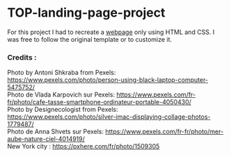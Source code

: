 # TOP-landing-page-project

For this project I had to recreate a [webpage](https://cdn.statically.io/gh/TheOdinProject/curriculum/81a5d553f4073e593d23a6ab00d50eef8620796d/foundations/html_css/project/imgs/01.png) only using HTML and CSS. I was free to follow the original template or to customize it.  

### Credits :  
Photo by Antoni Shkraba from Pexels: https://www.pexels.com/photo/person-using-black-laptop-computer-5475752/  
Photo de Vlada Karpovich sur Pexels: https://www.pexels.com/fr-fr/photo/cafe-tasse-smartphone-ordinateur-portable-4050430/  
Photo by Designecologist from Pexels: https://www.pexels.com/photo/silver-imac-displaying-collage-photos-1779487/  
Photo de Anna Shvets sur Pexels: https://www.pexels.com/fr-fr/photo/mer-aube-nature-ciel-4014919/  
New York city : https://pxhere.com/fr/photo/1509305